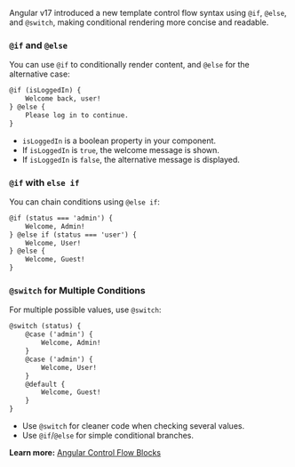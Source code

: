 Angular v17 introduced a new template control flow syntax using `@if`, `@else`, and `@switch`, making conditional rendering more concise and readable.

### `@if` and `@else`

You can use `@if` to conditionally render content, and `@else` for the alternative case:

```html
@if (isLoggedIn) {
    Welcome back, user!
} @else {
    Please log in to continue.
}
```

- `isLoggedIn` is a boolean property in your component.
- If `isLoggedIn` is `true`, the welcome message is shown.
- If `isLoggedIn` is `false`, the alternative message is displayed.

### `@if` with `else if`

You can chain conditions using `@else if`:

```html
@if (status === 'admin') {
    Welcome, Admin!
} @else if (status === 'user') {
    Welcome, User!
} @else {
    Welcome, Guest!
}
```

### `@switch` for Multiple Conditions

For multiple possible values, use `@switch`:

```html
@switch (status) {
    @case ('admin') {
        Welcome, Admin!
    }
    @case ('admin') {
        Welcome, User!
    }
    @default {
        Welcome, Guest!
    }
}
```

- Use `@switch` for cleaner code when checking several values.
- Use `@if`/`@else` for simple conditional branches.

**Learn more:** [Angular Control Flow Blocks](https://angular.dev/reference/templates/control-flow)